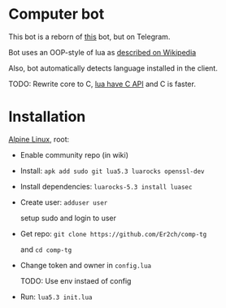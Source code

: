 # Computer bot

This bot is a reborn of [this](https://github.com/Er2pkg/computer) bot,
but on Telegram.

Bot uses an OOP-style of lua
as [described on Wikipedia](https://is.gd/f0Vadk)

Also, bot automatically detects language installed in the client.

TODO: Rewrite core to C, [lua have C API](https://www.lua.org/manual/5.3/manual.html#4)
and C is faster.

# Installation

[Alpine Linux](https://alpinelinux.org), root:
  * Enable community repo (in wiki)

  * Install: `apk add sudo git lua5.3 luarocks openssl-dev`

  * Install dependencies: `luarocks-5.3 install luasec`

  * Create user: `adduser user`

    setup sudo and login to user

  * Get repo: `git clone https://github.com/Er2ch/comp-tg`

    and `cd comp-tg`

  * Change token and owner in `config.lua`

    TODO: Use env instaed of config

  * Run: `lua5.3 init.lua`
